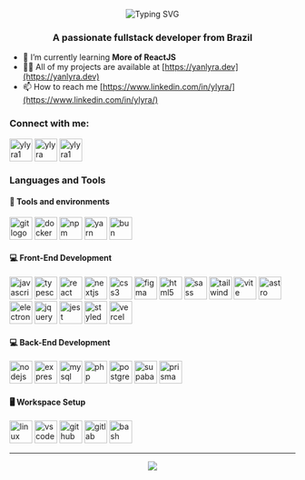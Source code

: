 <p align="center"><a><img src="https://readme-typing-svg.demolab.com?font=Fira+Code&pause=1000&color=4463F7&center=true&vCenter=true&width=435&lines=Hi+%F0%9F%91%4B%2C+I'm+Yan;" alt="Typing SVG" /></a></p>
<h3 align="center">A passionate fullstack developer from Brazil</h3>

- 🌱 I’m currently learning **More of ReactJS**
- 👨‍💻 All of my projects are available at [https://yanlyra.dev](https://yanlyra.dev)
- 📫 How to reach me [https://www.linkedin.com/in/ylyra/](https://www.linkedin.com/in/ylyra/)

<h3 align="left">Connect with me:</h3>
<div align="left">
  <a href="https://twitter.com/ylyra1" target="blank"><img align="center" src="https://skillicons.dev/icons?i=twitter" alt="ylyra1" height="40" /></a>
  <a href="https://linkedin.com/in/ylyra" target="blank"><img align="center" src="https://skillicons.dev/icons?i=linkedin" alt="ylyra" height="40" /></a>
  <a href="https://instagram.com/ylyra1" target="blank"><img align="center" src="https://skillicons.dev/icons?i=instagram" alt="ylyra1" height="40" /></a>
</div>

### Languages and Tools

#### :wrench: Tools and environments

<div>
  <img src="https://skillicons.dev/icons?i=git" height="40" alt="git logo"  />
  <img src="https://skillicons.dev/icons?i=docker" height="40" alt="docker logo"  />
  <img src="https://skillicons.dev/icons?i=npm" height="40" alt="npm logo"  />
  <img src="https://skillicons.dev/icons?i=yarn" height="40" alt="yarn logo"  />
  <img src="https://skillicons.dev/icons?i=bun" height="40" alt="bun logo"  />
</div>

#### :computer: Front-End Development

<div>
  <img src="https://skillicons.dev/icons?i=js" height="40" alt="javascript logo"  />
  <img src="https://skillicons.dev/icons?i=ts" height="40" alt="typescript logo"  />
  <img src="https://skillicons.dev/icons?i=react" height="40" alt="react logo"  />
  <img src="https://skillicons.dev/icons?i=nextjs" height="40" alt="nextjs logo"  />
  <img src="https://skillicons.dev/icons?i=css" height="40" alt="css3 logo"  />
  <img src="https://skillicons.dev/icons?i=figma" height="40" alt="figma logo"  />
  <img src="https://skillicons.dev/icons?i=html" height="40" alt="html5 logo"  />
  <img src="https://skillicons.dev/icons?i=sass" height="40" alt="sass logo"  />
  <img src="https://skillicons.dev/icons?i=tailwind" height="40" alt="tailwindcss logo"  />
  <img src="https://skillicons.dev/icons?i=vite" height="40" alt="vite logo"  />
  <img src="https://skillicons.dev/icons?i=astro" height="40" alt="astro logo"  />
  <img src="https://skillicons.dev/icons?i=electron" height="40" alt="electron logo"  />
  <img src="https://skillicons.dev/icons?i=jquery" height="40" alt="jquery logo"  />
  <img src="https://skillicons.dev/icons?i=jest" height="40" alt="jest logo"  />
  <img src="https://skillicons.dev/icons?i=styledcomponents" height="40" alt="styledcomponents logo"  />
  <img src="https://skillicons.dev/icons?i=vercel" height="40" alt="vercel logo"  />
</div>

#### :computer: Back-End Development

<div>
  <img src="https://skillicons.dev/icons?i=nodejs" height="40" alt="nodejs logo"  />
  <img src="https://skillicons.dev/icons?i=express" height="40" alt="express logo"  />
  <img src="https://skillicons.dev/icons?i=mysql" height="40" alt="mysql logo"  />
  <img src="https://skillicons.dev/icons?i=php" height="40" alt="php logo"  />
  <img src="https://skillicons.dev/icons?i=postgres" height="40" alt="postgresql logo"  />
  <img src="https://skillicons.dev/icons?i=supabase" height="40" alt="supabase logo"  />
  <img src="https://skillicons.dev/icons?i=prisma" height="40" alt="prisma logo"  />
</div>

#### 🖥️ Workspace Setup

<div>
  <img src="https://skillicons.dev/icons?i=linux" height="40" alt="linux logo"  />
  <img src="https://skillicons.dev/icons?i=vscode" height="40" alt="vscode logo"  />
  <img src="https://skillicons.dev/icons?i=github" height="40" alt="github logo"  />
  <img src="https://skillicons.dev/icons?i=gitlab" height="40" alt="gitlab logo"  />
  <img src="https://skillicons.dev/icons?i=bash" height="40" alt="bash logo"  />
</div>

_____

<p align="center">
<a align="center"><img src="https://github-readme-stats.vercel.app/api/top-langs?username=ylyra&show_icons=true&hide_border=true&count_private=true&theme=vision-friendly-dark&title_color=7159c1&icon_color=7159c1&layout=compact" /></a>
</p> 
 
<!-- <p align="center"> -->
<!-- <a><img src="https://github-readme-stats.vercel.app/api?username=ylyra&show_icons=true&hide_border=true&count_private=true&theme=vision-friendly-dark&title_color=7159c1&icon_color=7159c1&hide=stars,issues" /></a> -->
<!-- </p> -->
